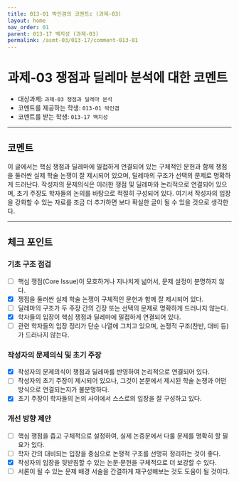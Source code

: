 ```yaml
---
title: 013-01 박인겸의 코멘트c (과제-03) 
layout: home
nav_order: 01
parent: 013-17 백지성 (과제-03)
permalink: /asmt-03/013-17/comment-013-01
---
```


# 과제-03 쟁점과 딜레마 분석에 대한 코멘트

- 대상과제: `과제-03 쟁점과 딜레마 분석`
- 코멘트를 제공하는 학생: `013-01 박인겸` 
- 코멘트를 받는 학생: `013-17 백지성` 

---

## 코멘트

이 글에서는 핵심 쟁점과 딜레마에 밀접하게 연결되어 있는 구체적인 문헌과 함께 쟁점을 둘러싼 실제 학술 논쟁이 잘 제시되어 있으며, 딜레마의 구조가 선택의 문제로 명확하게 드러난다. 작성자의 문제의식은 이러한 쟁점 및 딜레마와 논리적으로 연결되어 있으며, 초기 주장도 학자들의 논의를 바탕으로 적절히 구성되어 있다. 여기서 작성자의 입장을 강화할 수 있는 자료를 조금 더 추가하면 보다 확실한 글이 될 수 있을 것으로 생각한다. 

---

## 체크 포인트

### **기초 구조 점검**
- [ ] 핵심 쟁점(Core Issue)이 모호하거나 지나치게 넓어서, 문제 설정이 분명하지 않다.
- [x] 쟁점을 둘러싼 실제 학술 논쟁이 구체적인 문헌과 함께 잘 제시되어 있다.
- [ ] 딜레마의 구조가 두 주장 간의 긴장 또는 선택의 문제로 명확하게 드러나지 않는다.
- [x] 학자들의 입장이 핵심 쟁점과 딜레마에 밀접하게 연결되어 있다.
- [ ] 관련 학자들의 입장 정리가 단순 나열에 그치고 있으며, 논쟁적 구조(찬반, 대비 등)가 드러나지 않는다.

### **작성자의 문제의식 및 초기 주장**
- [x] 작성자의 문제의식이 쟁점과 딜레마를 반영하여 논리적으로 연결되어 있다.
- [ ] 작성자의 초기 주장이 제시되어 있으나, 그것이 본문에서 제시된 학술 논쟁과 어떤 방식으로 연결되는지가 불분명하다.
- [x] 초기 주장이 학자들의 논의 사이에서 스스로의 입장을 잘 구성하고 있다.

### **개선 방향 제안**
- [ ] 핵심 쟁점을 좁고 구체적으로 설정하여, 실제 논증문에서 다룰 문제를 명확히 할 필요가 있다.
- [ ] 학자 간의 대비되는 입장을 중심으로 논쟁적 구조를 선명히 정리하는 것이 좋다.
- [x] 작성자의 입장을 뒷받침할 수 있는 논문·문헌을 구체적으로 더 보강할 수 있다.
- [ ] 서론이 될 수 있는 문제 배경 서술을 간결하게 재구성해보는 것도 도움이 될 것이다.
